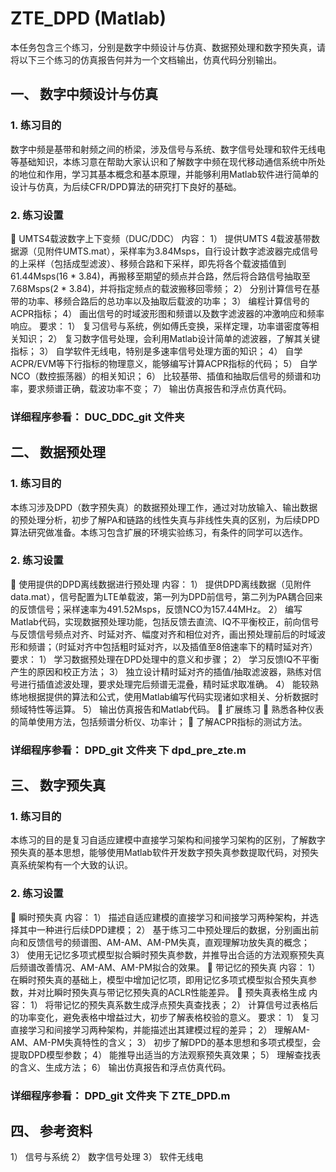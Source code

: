 # ZTE_DPD (Matlab)

本任务包含三个练习，分别是数字中频设计与仿真、数据预处理和数字预失真，请将以下三个练习的仿真报告何并为一个文档输出，仿真代码分别输出。
## 一、	数字中频设计与仿真 
### 1.	练习目的
数字中频是基带和射频之间的桥梁，涉及信号与系统、数字信号处理和软件无线电等基础知识，本练习意在帮助大家认识和了解数字中频在现代移动通信系统中所处的地位和作用，学习其基本概念和基本原理，并能够利用Matlab软件进行简单的设计与仿真，为后续CFR/DPD算法的研究打下良好的基础。
### 2.	练习设置
	UMTS4载波数字上下变频（DUC/DDC）
内容：
1）	提供UMTS 4载波基带数据源（见附件UMTS.mat），采样率为3.84Msps，自行设计数字滤波器完成信号的上采样（包括成型滤波）、移频合路和下采样，即先将各个载波插值到61.44Msps(16 * 3.84)，再搬移至期望的频点并合路，然后将合路信号抽取至7.68Msps(2 * 3.84)，并将指定频点的载波搬移回零频；
2）	分别计算信号在基带的功率、移频合路后的总功率以及抽取后载波的功率；
3）	编程计算信号的ACPR指标；
4）	画出信号的时域波形图和频谱以及数字滤波器的冲激响应和频率响应。
要求：
1）	复习信号与系统，例如傅氏变换，采样定理，功率谱密度等相关知识；
2）	复习数字信号处理，会利用Matlab设计简单的滤波器，了解其关键指标；
3）	自学软件无线电，特别是多速率信号处理方面的知识；
4）	自学ACPR/EVM等下行指标的物理意义，能够编写计算ACPR指标的代码；
5）	自学NCO（数控振荡器）的相关知识；
6）	比较基带、插值和抽取后信号的频谱和功率，要求频谱正确，载波功率不变；
7）	输出仿真报告和浮点仿真代码。

### 详细程序参看： DUC_DDC_git 文件夹
## 二、	数据预处理
### 1.	练习目的
本练习涉及DPD（数字预失真）的数据预处理工作，通过对功放输入、输出数据的预处理分析，初步了解PA和链路的线性失真与非线性失真的区别，为后续DPD算法研究做准备。本练习包含扩展的环境实验练习，有条件的同学可以选作。
### 2.	练习设置
	使用提供的DPD离线数据进行预处理
内容：
1）	提供DPD离线数据（见附件data.mat），信号配置为LTE单载波，第一列为DPD前信号，第二列为PA耦合回来的反馈信号；采样速率为491.52Msps，反馈NCO为157.44MHz。
2）	编写Matlab代码，实现数据预处理功能，包括反馈去直流、IQ不平衡校正，前向信号与反馈信号频点对齐、时延对齐、幅度对齐和相位对齐，画出预处理前后的时域波形和频谱；（时延对齐中包括粗时延对齐，以及插值至8倍速率下的精时延对齐）
要求：
1）	学习数据预处理在DPD处理中的意义和步骤；
2）	学习反馈IQ不平衡产生的原因和校正方法；
3）	独立设计精时延对齐的插值/抽取滤波器，熟练对信号进行插值滤波处理，要求处理完后频谱无混叠，精时延求取准确。
4）	能较熟练地根据提供的算法和公式，使用Matlab编写代码实现诸如求相关、分析数据时频域特性等运算。
5）	输出仿真报告和Matlab代码。
	扩展练习
	熟悉各种仪表的简单使用方法，包括频谱分析仪、功率计；
	了解ACPR指标的测试方法。

### 详细程序参看： DPD_git 文件夹 下 dpd_pre_zte.m
## 三、	数字预失真
### 1.	练习目的
本练习的目的是复习自适应建模中直接学习架构和间接学习架构的区别，了解数字预失真的基本思想，能够使用Matlab软件开发数字预失真参数提取代码，对预失真系统架构有一个大致的认识。
### 2.	练习设置
	瞬时预失真
内容：
1）	描述自适应建模的直接学习和间接学习两种架构，并选择其中一种进行后续DPD建模；
2）	基于练习二中预处理后的数据，分别画出前向和反馈信号的频谱图、AM-AM、AM-PM失真，直观理解功放失真的概念；
3）	使用无记忆多项式模型拟合瞬时预失真参数，并推导出合适的方法观察预失真后频谱改善情况、AM-AM、AM-PM拟合的效果。
	带记忆的预失真
内容：
1）	在瞬时预失真的基础上，模型中增加记忆项，即用记忆多项式模型拟合预失真参数，并对比瞬时预失真与带记忆预失真的ACLR性能差异。
	预失真表格生成
内容：
1）	将带记忆的预失真系数生成浮点预失真查找表；
2）	计算信号过表格后的功率变化，避免表格中增益过大，初步了解表格校验的意义。
要求：
1）	复习直接学习和间接学习两种架构，并能描述出其建模过程的差异；
2）	理解AM-AM、AM-PM失真特性的含义；
3）	初步了解DPD的基本思想和多项式模型，会提取DPD模型参数；
4）	能推导出适当的方法观察预失真效果；
5）	理解查找表的含义、生成方法；
6）	输出仿真报告和浮点仿真代码。

### 详细程序参看： DPD_git 文件夹 下 ZTE_DPD.m
## 四、	参考资料
1）	信号与系统
2）	数字信号处理
3）	软件无线电
